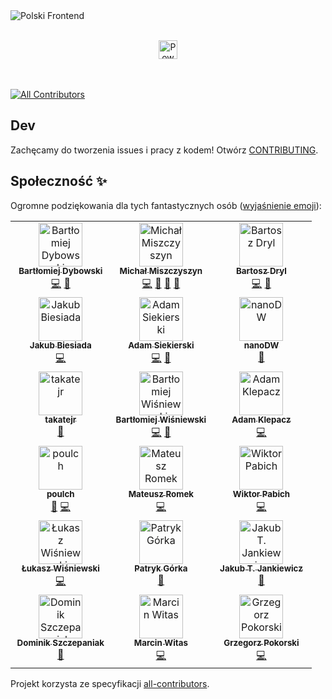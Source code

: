 <img src="public/logo.png" alt="Polski Frontend">
<p align="center">
<br />
  <a href="https://vercel.com?utm_source=typeofweb&utm_campaign=oss"><img src="public/powered-by-vercel.svg" height="30" alt="Powered by Vercel"/></a>
  <br />
  <br />
  <br />
</p>

<!-- ALL-CONTRIBUTORS-BADGE:START - Do not remove or modify this section -->

[![All Contributors](https://img.shields.io/badge/all_contributors-18-orange.svg?style=flat-square)](#contributors-)

<!-- ALL-CONTRIBUTORS-BADGE:END -->

## Dev

Zachęcamy do tworzenia issues i pracy z kodem! Otwórz [CONTRIBUTING](./CONTRIBUTING.md).

## Społeczność ✨

Ogromne podziękowania dla tych fantastycznych osób ([wyjaśnienie emoji](https://allcontributors.org/docs/en/emoji-key)):

<!-- ALL-CONTRIBUTORS-LIST:START - Do not remove or modify this section -->
<!-- prettier-ignore-start -->
<!-- markdownlint-disable -->
<table>
  <tbody>
    <tr>
      <td align="center" valign="top" width="33.33%"><a href="https://nafrontendzie.pl/"><img src="https://avatars0.githubusercontent.com/u/7771498?v=4?s=70" width="70px;" alt="Bartłomiej Dybowski"/><br /><sub><b>Bartłomiej Dybowski</b></sub></a><br /><a href="https://github.com/typeofweb/polskifrontend/commits?author=burczu" title="Code">💻</a> <a href="#ideas-burczu" title="Ideas, Planning, & Feedback">🤔</a></td>
      <td align="center" valign="top" width="33.33%"><a href="https://typeofweb.com/"><img src="https://avatars0.githubusercontent.com/u/1338731?v=4?s=70" width="70px;" alt="Michał Miszczyszyn"/><br /><sub><b>Michał Miszczyszyn</b></sub></a><br /><a href="https://github.com/typeofweb/polskifrontend/commits?author=mmiszy" title="Code">💻</a> <a href="#maintenance-mmiszy" title="Maintenance">🚧</a> <a href="#projectManagement-mmiszy" title="Project Management">📆</a> <a href="https://github.com/typeofweb/polskifrontend/pulls?q=is%3Apr+reviewed-by%3Ammiszy" title="Reviewed Pull Requests">👀</a></td>
      <td align="center" valign="top" width="33.33%"><a href="https://github.com/drillprop"><img src="https://avatars3.githubusercontent.com/u/51168865?v=4?s=70" width="70px;" alt="Bartosz Dryl"/><br /><sub><b>Bartosz Dryl</b></sub></a><br /><a href="https://github.com/typeofweb/polskifrontend/commits?author=drillprop" title="Code">💻</a> <a href="https://github.com/typeofweb/polskifrontend/pulls?q=is%3Apr+reviewed-by%3Adrillprop" title="Reviewed Pull Requests">👀</a></td>
    </tr>
    <tr>
      <td align="center" valign="top" width="33.33%"><a href="https://jb1905.github.io/portfolio/"><img src="https://avatars2.githubusercontent.com/u/28870390?v=4?s=70" width="70px;" alt="Jakub Biesiada"/><br /><sub><b>Jakub Biesiada</b></sub></a><br /><a href="https://github.com/typeofweb/polskifrontend/commits?author=JB1905" title="Code">💻</a></td>
      <td align="center" valign="top" width="33.33%"><a href="https://github.com/AdamSiekierski"><img src="https://avatars0.githubusercontent.com/u/24841038?v=4?s=70" width="70px;" alt="Adam Siekierski"/><br /><sub><b>Adam Siekierski</b></sub></a><br /><a href="https://github.com/typeofweb/polskifrontend/commits?author=AdamSiekierski" title="Code">💻</a> <a href="https://github.com/typeofweb/polskifrontend/pulls?q=is%3Apr+reviewed-by%3AAdamSiekierski" title="Reviewed Pull Requests">👀</a></td>
      <td align="center" valign="top" width="33.33%"><a href="https://github.com/nanoDW"><img src="https://avatars2.githubusercontent.com/u/37413661?v=4?s=70" width="70px;" alt="nanoDW"/><br /><sub><b>nanoDW</b></sub></a><br /><a href="https://github.com/typeofweb/polskifrontend/pulls?q=is%3Apr+reviewed-by%3AnanoDW" title="Reviewed Pull Requests">👀</a></td>
    </tr>
    <tr>
      <td align="center" valign="top" width="33.33%"><a href="https://github.com/takatejr"><img src="https://avatars3.githubusercontent.com/u/58137383?v=4?s=70" width="70px;" alt="takatejr"/><br /><sub><b>takatejr</b></sub></a><br /><a href="https://github.com/typeofweb/polskifrontend/pulls?q=is%3Apr+reviewed-by%3Atakatejr" title="Reviewed Pull Requests">👀</a></td>
      <td align="center" valign="top" width="33.33%"><a href="https://github.com/wisnie"><img src="https://avatars3.githubusercontent.com/u/47081011?v=4?s=70" width="70px;" alt="Bartłomiej Wiśniewski"/><br /><sub><b>Bartłomiej Wiśniewski</b></sub></a><br /><a href="https://github.com/typeofweb/polskifrontend/commits?author=wisnie" title="Code">💻</a> <a href="https://github.com/typeofweb/polskifrontend/pulls?q=is%3Apr+reviewed-by%3Awisnie" title="Reviewed Pull Requests">👀</a></td>
      <td align="center" valign="top" width="33.33%"><a href="https://www.linkedin.com/in/adam-klepacz/"><img src="https://avatars2.githubusercontent.com/u/27632432?v=4?s=70" width="70px;" alt="Adam Klepacz"/><br /><sub><b>Adam Klepacz</b></sub></a><br /><a href="https://github.com/typeofweb/polskifrontend/commits?author=adamklepacz" title="Code">💻</a></td>
    </tr>
    <tr>
      <td align="center" valign="top" width="33.33%"><a href="https://github.com/poulch"><img src="https://avatars3.githubusercontent.com/u/16362049?v=4?s=70" width="70px;" alt="poulch"/><br /><sub><b>poulch</b></sub></a><br /><a href="https://github.com/typeofweb/polskifrontend/pulls?q=is%3Apr+reviewed-by%3Apoulch" title="Reviewed Pull Requests">👀</a> <a href="https://github.com/typeofweb/polskifrontend/commits?author=poulch" title="Code">💻</a></td>
      <td align="center" valign="top" width="33.33%"><a href="https://mateuszromek.pl/"><img src="https://avatars3.githubusercontent.com/u/46934668?v=4?s=70" width="70px;" alt="Mateusz Romek"/><br /><sub><b>Mateusz Romek</b></sub></a><br /><a href="https://github.com/typeofweb/polskifrontend/commits?author=MateuszRomek" title="Code">💻</a></td>
      <td align="center" valign="top" width="33.33%"><a href="http://pabich.cc"><img src="https://avatars1.githubusercontent.com/u/15004768?v=4?s=70" width="70px;" alt="Wiktor Pabich"/><br /><sub><b>Wiktor Pabich</b></sub></a><br /><a href="https://github.com/typeofweb/polskifrontend/commits?author=pabichw" title="Code">💻</a></td>
    </tr>
    <tr>
      <td align="center" valign="top" width="33.33%"><a href="http://szery.net.pl"><img src="https://avatars.githubusercontent.com/u/4786095?v=4?s=70" width="70px;" alt="Łukasz Wiśniewski"/><br /><sub><b>Łukasz Wiśniewski</b></sub></a><br /><a href="https://github.com/typeofweb/polskifrontend/commits?author=lukaszwisniewski88" title="Code">💻</a></td>
      <td align="center" valign="top" width="33.33%"><a href="https://github.com/PatrykBuniX"><img src="https://avatars.githubusercontent.com/u/45733298?v=4?s=70" width="70px;" alt="Patryk Górka"/><br /><sub><b>Patryk Górka</b></sub></a><br /><a href="https://github.com/typeofweb/polskifrontend/commits?author=PatrykBuniX" title="Documentation">📖</a></td>
      <td align="center" valign="top" width="33.33%"><a href="https://jcubic.pl/me"><img src="https://avatars.githubusercontent.com/u/280241?v=4?s=70" width="70px;" alt="Jakub T. Jankiewicz"/><br /><sub><b>Jakub T. Jankiewicz</b></sub></a><br /><a href="https://github.com/typeofweb/polskifrontend/issues?q=author%3Ajcubic" title="Bug reports">🐛</a></td>
    </tr>
    <tr>
      <td align="center" valign="top" width="33.33%"><a href="https://devszczepaniak.pl/"><img src="https://avatars.githubusercontent.com/u/23155008?v=4?s=70" width="70px;" alt="Dominik Szczepaniak"/><br /><sub><b>Dominik Szczepaniak</b></sub></a><br /><a href="https://github.com/typeofweb/polskifrontend/issues?q=author%3Aelszczepano" title="Bug reports">🐛</a></td>
      <td align="center" valign="top" width="33.33%"><a href="https://github.com/Wojtazzzz"><img src="https://avatars.githubusercontent.com/u/77293179?v=4?s=70" width="70px;" alt="Marcin Witas"/><br /><sub><b>Marcin Witas</b></sub></a><br /><a href="https://github.com/typeofweb/polskifrontend/commits?author=Wojtazzzz" title="Code">💻</a></td>
      <td align="center" valign="top" width="33.33%"><a href="https://github.com/grzegorzpokorski"><img src="https://avatars.githubusercontent.com/u/27455716?v=4?s=70" width="70px;" alt="Grzegorz Pokorski"/><br /><sub><b>Grzegorz Pokorski</b></sub></a><br /><a href="https://github.com/typeofweb/polskifrontend/commits?author=grzegorzpokorski" title="Code">💻</a></td>
    </tr>
  </tbody>
</table>

<!-- markdownlint-restore -->
<!-- prettier-ignore-end -->

<!-- ALL-CONTRIBUTORS-LIST:END -->

Projekt korzysta ze specyfikacji [all-contributors](https://github.com/all-contributors/all-contributors).
